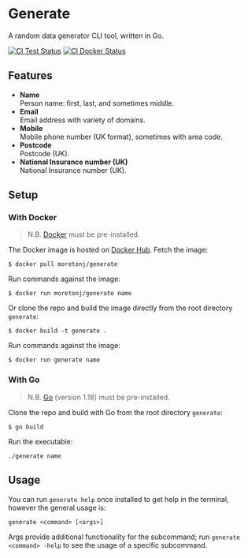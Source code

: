 # Generate

A random data generator CLI tool, written in Go.

[![CI Test Status](https://github.com/jamesmoreton/generate/actions/workflows/ci-test.yml/badge.svg)](https://github.com/jamesmoreton/generate/actions/workflows/ci-test.yml?query=branch%3Amaster+event%3Apush)
[![CI Docker Status](https://github.com/jamesmoreton/generate/actions/workflows/ci-docker.yml/badge.svg)](https://github.com/jamesmoreton/generate/actions/workflows/ci-docker.yml)

## Features

- **Name**  
  Person name: first, last, and sometimes middle.
- **Email**  
  Email address with variety of domains.
- **Mobile**  
  Mobile phone number (UK format), sometimes with area code.
- **Postcode**  
  Postcode (UK).
- **National Insurance number (UK)**  
  National Insurance number (UK).

## Setup

### With Docker

> N.B. [Docker](https://docs.docker.com/get-docker/) must be pre-installed.

The Docker image is hosted on [Docker Hub](https://hub.docker.com/r/moretonj/generate). Fetch the image:

```shell
$ docker pull moretonj/generate
```

Run commands against the image:

```shell
$ docker run moretonj/generate name
```

Or clone the repo and build the image directly from the root directory `generate`:

```shell
$ docker build -t generate .
```

Run commands against the image:

```shell
$ docker run generate name
```

### With Go

> N.B. [Go](https://go.dev/dl/) (version 1.18) must be pre-installed.

Clone the repo and build with Go from the root directory `generate`:

```shell
$ go build
```

Run the executable:

```shell
./generate name
```

## Usage

You can run `generate help` once installed to get help in the terminal, however the general usage is:

```shell
generate <command> [<args>]
```

Args provide additional functionality for the subcommand; run `generate <command> -help` to see the usage of a specific subcommand.

